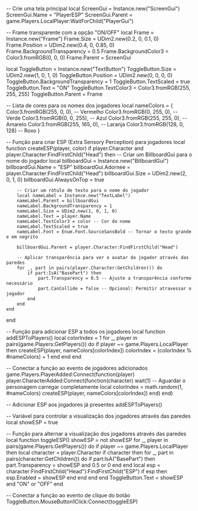 -- Crie uma tela principal
local ScreenGui = Instance.new("ScreenGui")
ScreenGui.Name = "PlayerESP"
ScreenGui.Parent = game.Players.LocalPlayer:WaitForChild("PlayerGui")

-- Frame transparente com a opção "ON/OFF"
local Frame = Instance.new("Frame")
Frame.Size = UDim2.new(0.2, 0, 0.1, 0)
Frame.Position = UDim2.new(0.4, 0, 0.85, 0)
Frame.BackgroundTransparency = 0.5
Frame.BackgroundColor3 = Color3.fromRGB(0, 0, 0)
Frame.Parent = ScreenGui

local ToggleButton = Instance.new("TextButton")
ToggleButton.Size = UDim2.new(1, 0, 1, 0)
ToggleButton.Position = UDim2.new(0, 0, 0, 0)
ToggleButton.BackgroundTransparency = 1
ToggleButton.TextScaled = true
ToggleButton.Text = "ON"
ToggleButton.TextColor3 = Color3.fromRGB(255, 255, 255)
ToggleButton.Parent = Frame

-- Lista de cores para os nomes dos jogadores
local nameColors = {
    Color3.fromRGB(255, 0, 0),    -- Vermelho
    Color3.fromRGB(0, 255, 0),    -- Verde
    Color3.fromRGB(0, 0, 255),    -- Azul
    Color3.fromRGB(255, 255, 0),  -- Amarelo
    Color3.fromRGB(255, 165, 0),  -- Laranja
    Color3.fromRGB(128, 0, 128)   -- Roxo
}

-- Função para criar ESP (Extra Sensory Perception) para jogadores
local function createESP(player, color)
    if player.Character and player.Character:FindFirstChild("Head") then
        -- Criar um BillboardGui para o nome do jogador
        local billboardGui = Instance.new("BillboardGui")
        billboardGui.Name = "ESP"
        billboardGui.Adornee = player.Character:FindFirstChild("Head")
        billboardGui.Size = UDim2.new(2, 0, 1, 0)
        billboardGui.AlwaysOnTop = true

        -- Criar um rótulo de texto para o nome do jogador
        local nameLabel = Instance.new("TextLabel")
        nameLabel.Parent = billboardGui
        nameLabel.BackgroundTransparency = 1
        nameLabel.Size = UDim2.new(1, 0, 1, 0)
        nameLabel.Text = player.Name
        nameLabel.TextColor3 = color -- Cor do nome
        nameLabel.TextScaled = true
        nameLabel.Font = Enum.Font.SourceSansBold -- Tornar o texto grande e em negrito

        billboardGui.Parent = player.Character:FindFirstChild("Head")

        -- Aplicar transparência para ver o avatar do jogador através das paredes
        for _, part in pairs(player.Character:GetChildren()) do
            if part:IsA("BasePart") then
                part.Transparency = 0.5 -- Ajuste a transparência conforme necessário
                part.CanCollide = false -- Opcional: Permitir atravessar o jogador
            end
        end
    end
end

-- Função para adicionar ESP a todos os jogadores
local function addESPToPlayers()
    local colorIndex = 1
    for _, player in pairs(game.Players:GetPlayers()) do
        if player ~= game.Players.LocalPlayer then
            createESP(player, nameColors[colorIndex])
            colorIndex = (colorIndex % #nameColors) + 1
        end
    end
end

-- Conectar a função ao evento de jogadores adicionados
game.Players.PlayerAdded:Connect(function(player)
    player.CharacterAdded:Connect(function(character)
        wait(1) -- Aguardar o personagem carregar completamente
        local colorIndex = math.random(1, #nameColors)
        createESP(player, nameColors[colorIndex])
    end)
end)

-- Adicionar ESP aos jogadores já presentes
addESPToPlayers()

-- Variável para controlar a visualização dos jogadores através das paredes
local showESP = true

-- Função para alternar a visualização dos jogadores através das paredes
local function toggleESP()
    showESP = not showESP
    for _, player in pairs(game.Players:GetPlayers()) do
        if player ~= game.Players.LocalPlayer then
            local character = player.Character
            if character then
                for _, part in pairs(character:GetChildren()) do
                    if part:IsA("BasePart") then
                        part.Transparency = showESP and 0.5 or 0
                    end
                end
                local esp = character:FindFirstChild("Head"):FindFirstChild("ESP")
                if esp then
                    esp.Enabled = showESP
                end
            end
        end
    end
    ToggleButton.Text = showESP and "ON" or "OFF"
end

-- Conectar a função ao evento de clique do botão
ToggleButton.MouseButton1Click:Connect(toggleESP)
